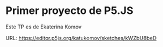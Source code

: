 # Primer proyecto de P5.JS

Este TP es de Ekaterina Komov

URL: https://editor.p5js.org/katukomov/sketches/kWZbU8beD